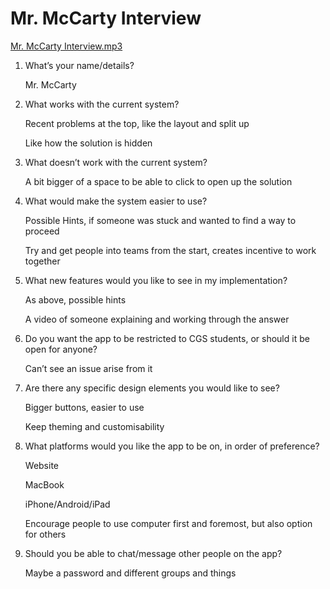 # Mr. McCarty Interview

[Mr. McCarty Interview.mp3](Mr%20McCarty%20Interview/Mr._McCarty_Interview.mp3)

1. What’s your name/details?
    
    Mr. McCarty
    
2. What works with the current system?
    
    Recent problems at the top, like the layout and split up
    
    Like how the solution is hidden
    
3. What doesn’t work with the current system?
    
    A bit bigger of a space to be able to click to open up the solution
    
4. What would make the system easier to use?
    
    Possible Hints, if someone was stuck and wanted to find a way to proceed
    
    Try and get people into teams from the start, creates incentive to work together
    
5. What new features would you like to see in my implementation?
    
    As above, possible hints
    
    A video of someone explaining and working through the answer
    
6. Do you want the app to be restricted to CGS students, or should it be open for anyone?
    
    Can’t see an issue arise from it
    
7. Are there any specific design elements you would like to see?
    
    Bigger buttons, easier to use
    
    Keep theming and customisability
    
8. What platforms would you like the app to be on, in order of preference?
    
    Website
    
    MacBook
    
    iPhone/Android/iPad
    
    Encourage people to use computer first and foremost, but also option for others
    
9. Should you be able to chat/message other people on the app?
    
    Maybe a password and different groups and things